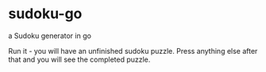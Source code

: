 # sudoku-go
a Sudoku generator in go

Run it - you will have an unfinished sudoku puzzle.
Press anything else after that and you will see the completed puzzle.
